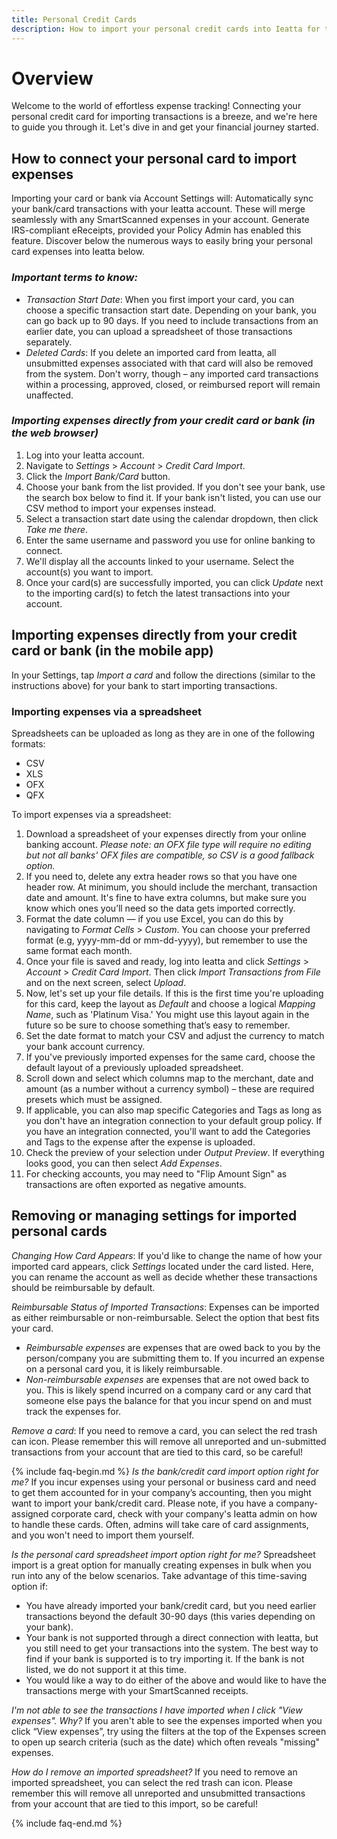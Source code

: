 ```yaml
---
title: Personal Credit Cards
description: How to import your personal credit cards into Ieatta for tracking and reimbursement!
---
```

# Overview
Welcome to the world of effortless expense tracking! Connecting your personal credit card for importing transactions is a breeze, and we're here to guide you through it. Let's dive in and get your financial journey started.

## How to connect your personal card to import expenses
Importing your card or bank via Account Settings will:
Automatically sync your bank/card transactions with your Ieatta account. These will merge seamlessly with any SmartScanned expenses in your account.
Generate IRS-compliant eReceipts, provided your Policy Admin has enabled this feature.
Discover below the numerous ways to easily bring your personal card expenses into Ieatta below.

### *Important terms to know:*
- _Transaction Start Date_: When you first import your card, you can choose a specific transaction start date. Depending on your bank, you can go back up to 90 days. If you need to include transactions from an earlier date, you can upload a spreadsheet of those transactions separately.
- _Deleted Cards_: If you delete an imported card from Ieatta, all unsubmitted expenses associated with that card will also be removed from the system. Don't worry, though – any imported card transactions within a processing, approved, closed, or reimbursed report will remain unaffected. 

### *Importing expenses directly from your credit card or bank (in the web browser)*
1. Log into your Ieatta account.
2. Navigate to *Settings* > *Account* > *Credit Card Import*.
3. Click the *Import Bank/Card* button.
4. Choose your bank from the list provided. If you don't see your bank, use the search box below to find it. If your bank isn't listed, you can use our CSV method to import your expenses instead.
5. Select a transaction start date using the calendar dropdown, then click *Take me there*.
6. Enter the same username and password you use for online banking to connect.
7. We'll display all the accounts linked to your username. Select the account(s) you want to import.
8. Once your card(s) are successfully imported, you can click *Update* next to the importing card(s) to fetch the latest transactions into your account.

## Importing expenses directly from your credit card or bank (in the mobile app)
In your Settings, tap *Import a card* and follow the directions (similar to the instructions above) for your bank to start importing transactions.

### Importing expenses via a spreadsheet
Spreadsheets can be uploaded as long as they are in one of the following formats:
- CSV
- XLS
- OFX
- QFX
  
To import expenses via a spreadsheet:
1. Download a spreadsheet of your expenses directly from your online banking account. 
_Please note: an OFX file type will require no editing but not all banks' OFX files are compatible, so CSV is a good fallback option._
2. If you need to, delete any extra header rows so that you have one header row. At minimum, you should include the merchant, transaction date and amount. It's fine to have extra columns, but make sure you know which ones you’ll need so the data gets imported correctly.
3. Format the date column — if you use Excel, you can do this by navigating to *Format Cells* > *Custom*. You can choose your preferred format (e.g, yyyy-mm-dd or mm-dd-yyyy), but remember to use the same format each month.
4. Once your file is saved and ready, log into Ieatta and click *Settings* > *Account* > *Credit Card Import*. Then click *Import Transactions from File* and on the next screen, select *Upload*.
5. Now, let's set up your file details. If this is the first time you're uploading for this card, keep the layout as *Default* and choose a logical *Mapping Name*, such as 'Platinum Visa.' You might use this layout again in the future so be sure to choose something that’s easy to remember.
6. Set the date format to match your CSV and adjust the currency to match your bank account currency.
7. If you've previously imported expenses for the same card, choose the default layout of a previously uploaded spreadsheet.
8. Scroll down and select which columns map to the merchant, date and amount (as a number without a currency symbol) – these are required presets which must be assigned.
9. If applicable, you can also map specific Categories and Tags as long as you don't have an integration connection to your default group policy. If you have an integration connected, you'll want to add the Categories and Tags to the expense after the expense is uploaded.
10. Check the preview of your selection under *Output Preview*. If everything looks good, you can then select *Add Expenses*.
11. For checking accounts, you may need to "Flip Amount Sign" as transactions are often exported as negative amounts.

## Removing or managing settings for imported personal cards
*Changing How Card Appears*: If you'd like to change the name of how your imported card appears, click *Settings* located under the card listed. Here, you can rename the account as well as decide whether these transactions should be reimbursable by default. 

*Reimbursable Status of Imported Transactions*: 
Expenses can be imported as either reimbursable or non-reimbursable. Select the option that best fits your card. 
- *Reimbursable expenses* are expenses that are owed back to you by the person/company you are submitting them to. If you incurred an expense on a personal card you, it is likely reimbursable.
- *Non-reimbursable expenses* are expenses that are not owed back to you. This is likely spend incurred on a company card or any card that someone else pays the balance for that you incur spend on and must track the expenses for.

*Remove a card*: If you need to remove a card, you can select the red trash can icon. Please remember this will remove all unreported and un-submitted transactions from your account that are tied to this card, so be careful! 

{% include faq-begin.md %}
*Is the bank/credit card import option right for me?*
If you incur expenses using your personal or business card and need to get them accounted for in your company’s accounting, then you might want to import your bank/credit card. Please note, if you have a company-assigned corporate card, check with your company's Ieatta admin on how to handle these cards. Often, admins will take care of card assignments, and you won't need to import them yourself.

*Is the personal card spreadsheet import option right for me?*
Spreadsheet import is a great option for manually creating expenses in bulk when you run into any of the below scenarios. Take advantage of this time-saving option if:
- You have already imported your bank/credit card, but you need earlier transactions beyond the default 30-90 days (this varies depending on your bank).
- Your bank is not supported through a direct connection with Ieatta, but you still need to get your transactions into the system. The best way to find if your bank is supported is to try importing it. If the bank is not listed, we do not support it at this time.
- You would like a way to do either of the above and would like to have the transactions merge with your SmartScanned receipts. 

*I'm not able to see the transactions I have imported when I click "View expenses". Why?*
If you aren't able to see the expenses imported when you click “View expenses”, try using the filters at the top of the Expenses screen to open up search criteria (such as the date) which often reveals "missing" expenses.

*How do I remove an imported spreadsheet?*
If you need to remove an imported spreadsheet, you can select the red trash can icon. Please remember this will remove all unreported and unsubmitted transactions from your account that are tied to this import, so be careful!  

{% include faq-end.md %}

